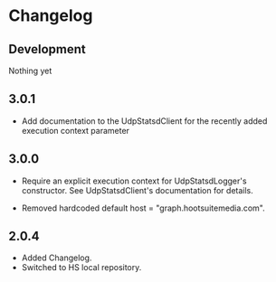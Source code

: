 # Changelog

## Development

Nothing yet

## 3.0.1

* Add documentation to the UdpStatsdClient for the recently added execution context parameter

## 3.0.0

* Require an explicit execution context for UdpStatsdLogger's constructor.
  See UdpStatsdClient's documentation for details.

* Removed hardcoded default host = "graph.hootsuitemedia.com".

## 2.0.4

* Added Changelog.
* Switched to HS local repository.
